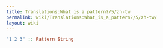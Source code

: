 ```yaml
---
title: Translations:What is a pattern?/5/zh-tw
permalink: wiki/Translations:What_is_a_pattern?/5/zh-tw/
layout: wiki
---
```


``` Haskell
"1 2 3" :: Pattern String
```
